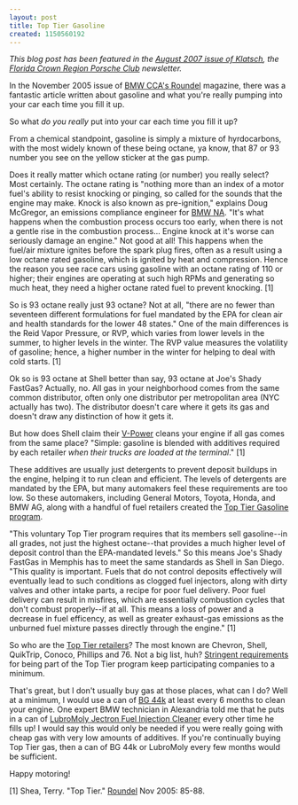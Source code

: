 ```yaml
--- 
layout: post
title: Top Tier Gasoline
created: 1150560192
---
```

<em>This blog post has been featured in the <a href="http://www.pcafcr.org/klatsch/2007/Klatsch_newsletter_Aug_07_v3.pdf">August 2007 issue of Klatsch</a>, the  <a href="http://www.pcafcr.org/">Florida Crown Region Porsche Club</a> newsletter.</em>

In the November 2005 issue of <a href="http://www.bmwcca.org/members/am/template.cfm?section=roundel">BMW CCA's Roundel</a> magazine, there was a fantastic article written about gasoline and what you're really pumping into your car each time you fill it up. 

So what <em>do you really</em> put into your car each time you fill it up?

From a chemical standpoint, gasoline is simply a mixture of hyrdocarbons, with the most widely known of these being octane, ya know, that 87 or 93 number you see on the yellow sticker at the gas pump. 

Does it really matter which octane rating (or number) you really select? Most certainly. The octane rating is "nothing more than an index of a motor fuel's ability to resist knocking or pinging, so called for the sounds that the engine may make. Knock is also known as pre-ignition," explains Doug McGregor, an emissions compliance engineer for <a href="http://www.bmwusa.com/">BMW NA</a>. "It's what happens when the combustion process occurs too early, when there is not a gentle rise in the combustion process... Engine knock at it's worse can seriously damage an engine." Not good at all! This happens when the fuel/air mixture ignites before the spark plug fires, often as a result using a low octane rated gasoline, which is ignited by heat and compression. Hence the reason you see race cars using gasoline with an octane rating of 110 or higher; their engines are operating at such high RPMs and generating so much heat, they need a higher octane rated fuel to prevent knocking. [1]

So is 93 octane really just 93 octane? Not at all, "there are no fewer than seventeen different formulations for fuel mandated by the EPA for clean air and health standards for the lower 48 states." One of the main differences is the Reid Vapor Pressure, or RVP, which varies from lower levels in the summer, to higher levels in the winter. The RVP value measures the volatility of gasoline; hence, a higher number in the winter for helping to deal with cold starts. [1]

Ok so is 93 octane at Shell better than say, 93 octane at Joe's Shady FastGas? Actually, no. All gas in your neighborhood comes from the same common distributor, often only one distributor per metropolitan area (NYC actually has two). The distributor doesn't care where it gets its gas and doesn't draw any distinction of how it gets it.

But how does Shell claim their <a href="http://www.shell.com/us/vpower/">V-Power</a> cleans your engine if all gas comes from the same place? "Simple: gasoline is blended with additives required by each retailer <em>when their trucks are loaded at the terminal</em>." [1]

These additives are usually just detergents to prevent deposit buildups in the engine, helping it to run clean and efficient. The levels of detergents are mandated by the EPA, but many automakers feel these requirements are too low. So these automakers, including General Motors, Toyota, Honda, and BMW AG, along with a handful of fuel retailers created the <a href="http://www.toptiergas.com/">Top Tier Gasoline program</a>.

"This voluntary Top Tier program requires that its members sell gasoline--in all grades, not just the highest octane--that provides a much higher level of deposit control than the EPA-mandated levels." So this means Joe's Shady FastGas in Memphis has to meet the same standards as Shell in San Diego. "This quality is important. Fuels that do not control deposits effectively will eventually lead to such conditions as clogged fuel injectors, along with dirty valves and other intake parts, a recipe for poor fuel delivery. Poor fuel delivery can result in misfires, which are essentially combustion cycles that don't combust properly--if at all. This means a loss of power and a decrease in fuel efficency, as well as greater exhaust-gas emissions as the unburned fuel mixture passes directly through the engine." [1]

So who are the <a href="http://www.toptiergas.com/retailers.html">Top Tier retailers</a>? The most known are Chevron, Shell, QuikTrip, Conoco, Phillips and 76. Not a big list, huh? <a href="http://www.toptiergas.com/deposit_control.html">Stringent requirements</a> for being part of the Top Tier program keep participating companies to a minimum.

That's great, but I don't usually buy gas at those places, what can I do? Well at a minimum, I would use a can of <a href="http://www.bgprod.com/products/fuelair.html">BG 44k</a> at least every 6 months to clean your engine. One expert BMW technician in Alexandria told me that he puts in a can of <a href="http://www.forparts.com/fluids.htm">LubroMoly Jectron Fuel Injection Cleaner</a> every other time he fills up! I would say this would only be needed if you were really going with cheap gas with very low amounts of additives. If you're continually buying Top Tier gas, then a can of BG 44k or LubroMoly every few months would be sufficient.

Happy motoring!


[1] Shea, Terry. "Top Tier." <a href="http://www.bmwcca.org/members/am/template.cfm?section=roundel">Roundel</a> Nov 2005: 85-88.
